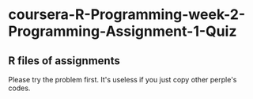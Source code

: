 # coursera-R-Programming-week-2-Programming-Assignment-1-Quiz
## R files of assignments
Please try the problem first. It's useless if you just copy other perple's codes.
